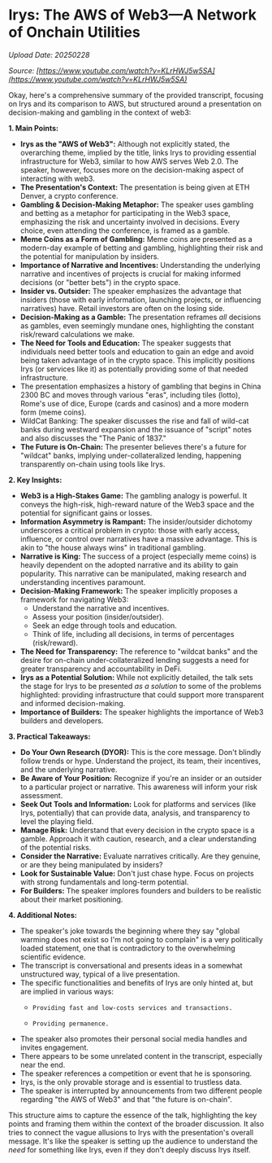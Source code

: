 # Irys: The AWS of Web3—A Network of Onchain Utilities

*Upload Date: 20250228*

*Source: [https://www.youtube.com/watch?v=KLrHWJ5w5SA](https://www.youtube.com/watch?v=KLrHWJ5w5SA)*

Okay, here's a comprehensive summary of the provided transcript, focusing on Irys and its comparison to AWS, but structured around a presentation on decision-making and gambling in the context of web3:

**1. Main Points:**

*   **Irys as the "AWS of Web3":**  Although not explicitly stated, the overarching theme, implied by the title, links Irys to providing essential infrastructure for Web3, similar to how AWS serves Web 2.0. The speaker, however, focuses more on the decision-making aspect of interacting with web3.
*   **The Presentation's Context:** The presentation is being given at ETH Denver, a crypto conference.
*   **Gambling & Decision-Making Metaphor:** The speaker uses gambling and betting as a metaphor for participating in the Web3 space, emphasizing the risk and uncertainty involved in decisions.  Every choice, even attending the conference, is framed as a gamble.
*   **Meme Coins as a Form of Gambling:** Meme coins are presented as a modern-day example of betting and gambling, highlighting their risk and the potential for manipulation by insiders.
*   **Importance of Narrative and Incentives:** Understanding the underlying narrative and incentives of projects is crucial for making informed decisions (or "better bets") in the crypto space.
*   **Insider vs. Outsider:**  The speaker emphasizes the advantage that insiders (those with early information, launching projects, or influencing narratives) have.  Retail investors are often on the losing side.
*   **Decision-Making as a Gamble:** The presentation reframes *all* decisions as gambles, even seemingly mundane ones, highlighting the constant risk/reward calculations we make.
*   **The Need for Tools and Education:** The speaker suggests that individuals need better tools and education to gain an edge and avoid being taken advantage of in the crypto space.  This implicitly positions Irys (or services like it) as potentially providing some of that needed infrastructure.
* The presentation emphasizes a history of gambling that begins in China 2300 BC and moves through various "eras", including tiles (lotto), Rome's use of dice, Europe (cards and casinos) and a more modern form (meme coins).
* WildCat Banking: The speaker discusses the rise and fall of wild-cat banks during westward expansion and the issuance of "script" notes and also discusses the "The Panic of 1837."
* **The Future is On-Chain:** The presenter believes there's a future for "wildcat" banks, implying under-collateralized lending, happening transparently on-chain using tools like Irys.

**2. Key Insights:**

*   **Web3 is a High-Stakes Game:**  The gambling analogy is powerful. It conveys the high-risk, high-reward nature of the Web3 space and the potential for significant gains or losses.
*   **Information Asymmetry is Rampant:** The insider/outsider dichotomy underscores a critical problem in crypto: those with early access, influence, or control over narratives have a massive advantage.  This is akin to "the house always wins" in traditional gambling.
*   **Narrative is King:** The success of a project (especially meme coins) is heavily dependent on the adopted narrative and its ability to gain popularity.  This narrative can be manipulated, making research and understanding incentives paramount.
*   **Decision-Making Framework:** The speaker implicitly proposes a framework for navigating Web3:
    *   Understand the narrative and incentives.
    *   Assess your position (insider/outsider).
    *   Seek an edge through tools and education.
    *   Think of life, including all decisions, in terms of percentages (risk/reward).
*   **The Need for Transparency:** The reference to "wildcat banks" and the desire for on-chain under-collateralized lending suggests a need for greater transparency and accountability in DeFi.
*   **Irys as a Potential Solution:**  While not explicitly detailed, the talk sets the stage for Irys to be presented *as a solution* to some of the problems highlighted: providing infrastructure that could support more transparent and informed decision-making.
*  **Importance of Builders:** The speaker highlights the importance of Web3 builders and developers.

**3. Practical Takeaways:**

*   **Do Your Own Research (DYOR):** This is the core message.  Don't blindly follow trends or hype.  Understand the project, its team, their incentives, and the underlying narrative.
*   **Be Aware of Your Position:** Recognize if you're an insider or an outsider to a particular project or narrative.  This awareness will inform your risk assessment.
*   **Seek Out Tools and Information:** Look for platforms and services (like Irys, potentially) that can provide data, analysis, and transparency to level the playing field.
*   **Manage Risk:**  Understand that every decision in the crypto space is a gamble.  Approach it with caution, research, and a clear understanding of the potential risks.
*   **Consider the Narrative:**  Evaluate narratives critically.  Are they genuine, or are they being manipulated by insiders?
*   **Look for Sustainable Value:**  Don't just chase hype.  Focus on projects with strong fundamentals and long-term potential.
* **For Builders:** The speaker implores founders and builders to be realistic about their market positioning.

**4. Additional Notes:**

* The speaker's joke towards the beginning where they say "global warming does not exist so I'm not going to complain" is a very politically loaded statement, one that is contradictory to the overwhelming scientific evidence.
*   The transcript is conversational and presents ideas in a somewhat unstructured way, typical of a live presentation.
*   The specific functionalities and benefits of Irys are only hinted at, but are implied in various ways:
     *     Providing fast and low-costs services and transactions.
     *     Providing permanence.
* The speaker also promotes their personal social media handles and invites engagement.
* There appears to be some unrelated content in the transcript, especially near the end.
* The speaker references a competition or event that he is sponsoring.
* Irys, is the only provable storage and is essential to trustless data.
* The speaker is interrupted by announcements from two different people regarding "the AWS of Web3" and that "the future is on-chain".

This structure aims to capture the essence of the talk, highlighting the key points and framing them within the context of the broader discussion. It also tries to connect the vague allusions to Irys with the presentation's overall message. It's like the speaker is setting up the audience to understand the *need* for something like Irys, even if they don't deeply discuss Irys itself.
